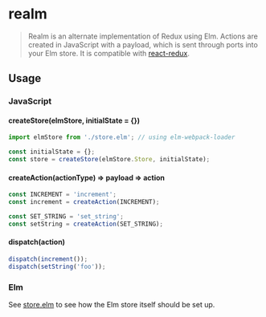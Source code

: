 # realm
> Realm is an alternate implementation of Redux using Elm. Actions are created in JavaScript with a payload, which is sent through ports into your Elm store.
> It is compatible with <a href="https://github.com/reactjs/react-redux">react-redux</a>.

## Usage

### JavaScript

#### createStore(elmStore, initialState = {})
```javascript
import elmStore from './store.elm'; // using elm-webpack-loader

const initialState = {};
const store = createStore(elmStore.Store, initialState);
```
#### createAction(actionType) => payload => action
```javascript
const INCREMENT = 'increment';
const increment = createAction(INCREMENT);

const SET_STRING = 'set_string';
const setString = createAction(SET_STRING);
```
#### dispatch(action)
```javascript
dispatch(increment());
dispatch(setString('foo'));
```

### Elm
See <a href="https://github.com/aardito2/realm/blob/master/example/store.elm">store.elm</a> to see how the Elm store itself should be set up.
